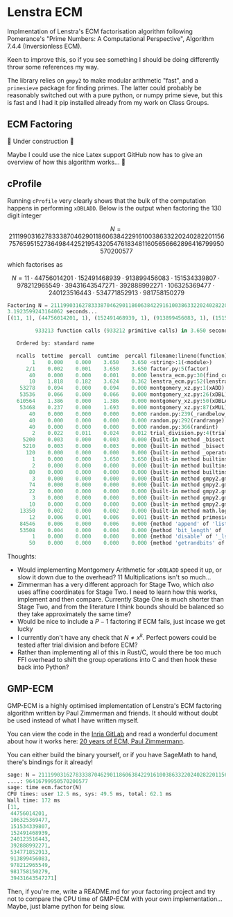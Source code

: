 # Lenstra ECM

Implmentation of Lenstra's ECM factorisation algorithm following Pomerance's "Prime Numbers: A Computational Perspective", Algorithm 7.4.4 (Inversionless ECM).

Keen to improve this, so if you see something I should be doing differently throw some references my way.

The library relies on `gmpy2` to make modular arithmetic "fast", and a `primesieve` package for finding primes. The latter could probably be reasonably switched out with a pure python, or numpy prime sieve, but this is fast and I had it pip installed already from my work on Class Groups.

## ECM Factoring

:construction: Under construction :construction:

Maybe I could use the nice Latex support GitHub now has to give an overview of how this algorithm works... :eyes:

## cProfile

Running `cProfile` very clearly shows that the bulk of the computation happens in performing `xDBLADD`. Below is the output when factoring the 130 digit integer

$$
N = 2111990316278333870462901186063842291610038633220240282201156757659515273649844252195432054761834811605656662896416799950570200577
$$

which factorises as

$$
N = 11 \cdot 44756014201 \cdot 152491468939 \cdot 913899456083 \cdot 151534339807 \cdot 978212965549 \cdot 39431643547271 \cdot 392888992271 \cdot 106325369477 \cdot 240123516443 \cdot 534771852913 \cdot 981758150279
$$

```py
Factoring N = 2111990316278333870462901186063842291610038633220240282201156757659515273649844252195432054761834811605656662896416799950570200577
3.1923599243164062 seconds...
[(11, 1), (44756014201, 1), (152491468939, 1), (913899456083, 1), (151534339807, 1), (978212965549, 1), (39431643547271, 1), (392888992271, 1), (106325369477, 1), (240123516443, 1), (534771852913, 1), (981758150279, 1)]
```

```py
         933213 function calls (933212 primitive calls) in 3.650 seconds

   Ordered by: standard name

   ncalls  tottime  percall  cumtime  percall filename:lineno(function)
        1    0.000    0.000    3.650    3.650 <string>:1(<module>)
      2/1    0.002    0.001    3.650    3.650 factor.py:5(factor)
       40    0.000    0.000    0.001    0.000 lenstra_ecm.py:30(find_curve)
       10    1.818    0.182    3.624    0.362 lenstra_ecm.py:52(lenstra_ecm)
    53278    0.094    0.000    0.094    0.000 montgomery_xz.py:1(xADD)
    53536    0.066    0.000    0.066    0.000 montgomery_xz.py:26(xDBL)
   610564    1.386    0.000    1.386    0.000 montgomery_xz.py:50(xDBLADD)
    53468    0.237    0.000    1.693    0.000 montgomery_xz.py:87(xMUL)
       40    0.000    0.000    0.000    0.000 random.py:239(_randbelow_with_getrandbits)
       40    0.000    0.000    0.000    0.000 random.py:292(randrange)
       40    0.000    0.000    0.000    0.000 random.py:366(randint)
        2    0.022    0.011    0.024    0.012 trial_division.py:4(trial_division)
     5200    0.003    0.000    0.003    0.000 {built-in method _bisect.bisect_left}
     5210    0.003    0.000    0.003    0.000 {built-in method _bisect.bisect_right}
      120    0.000    0.000    0.000    0.000 {built-in method _operator.index}
        1    0.000    0.000    3.650    3.650 {built-in method builtins.exec}
        2    0.000    0.000    0.000    0.000 {built-in method builtins.min}
       80    0.000    0.000    0.000    0.000 {built-in method builtins.pow}
        3    0.000    0.000    0.000    0.000 {built-in method gmpy2.gmpy2.ceil}
       74    0.000    0.000    0.000    0.000 {built-in method gmpy2.gmpy2.gcd}
       22    0.000    0.000    0.000    0.000 {built-in method gmpy2.gmpy2.is_prime}
        3    0.000    0.000    0.000    0.000 {built-in method gmpy2.gmpy2.isqrt}
       10    0.000    0.000    0.000    0.000 {built-in method gmpy2.gmpy2.sqrt}
    13350    0.002    0.000    0.002    0.000 {built-in method math.log}
       12    0.006    0.001    0.006    0.001 {built-in method primesieve._primesieve.primes}
    84546    0.006    0.000    0.006    0.000 {method 'append' of 'list' objects}
    53508    0.004    0.000    0.004    0.000 {method 'bit_length' of 'int' objects}
        1    0.000    0.000    0.000    0.000 {method 'disable' of '_lsprof.Profiler' objects}
       50    0.000    0.000    0.000    0.000 {method 'getrandbits' of '_random.Random' objects}
```

Thoughts:

- Would implementing Montgomery Arithmetic for `xDBLADD` speed it up, or slow it down due to the overhead? 11 Multiplications isn't so much...
- Zimmerman has a very different approach for Stage Two, which *also* uses affine coordinates for Stage Two. I need to learn how this works, implement and then compare. Currently Stage One is much shorter than Stage Two, and from the literature I think bounds should be balanced so they take approximately the same time?
- Would be nice to include a $P-1$ factoring if ECM fails, just incase we get lucky
- I currently don't have any check that $N \neq x^k$. Perfect powers could be tested after trial division and before ECM?
- Rather than implementing all of this in Rust/C, would there be too much FFI overhead to shift the group operations into C and then hook these back into Python?


## GMP-ECM

GMP-ECM is a highly optimised implementation of Lenstra's ECM factoring algorithm written by Paul Zimmerman and friends. It should without doubt be used instead of what I have written myself.

You can view the code in the [Inria GitLab](https://gitlab.inria.fr/zimmerma/ecm) and read a wonderful document about how it works here: [20 years of ECM, Paul Zimmermann](https://hal.inria.fr/inria-00070192v1/document). 

You can either build the binary yourself, or if you have SageMath to hand, there's bindings for it already!

```py
sage: N = 21119903162783338704629011860638422916100386332202402822011567576595152736498442521954320547618348116056566628
....: 96416799950570200577
sage: time ecm.factor(N)                                                                                                
CPU times: user 12.5 ms, sys: 49.5 ms, total: 62.1 ms
Wall time: 172 ms
[11,
 44756014201,
 106325369477,
 151534339807,
 152491468939,
 240123516443,
 392888992271,
 534771852913,
 913899456083,
 978212965549,
 981758150279,
 39431643547271]
 ```

 Then, if you're me, write a README.md for your factoring project and try not to compare the CPU time of GMP-ECM with your own implementation... Maybe, just blame python for being slow.
